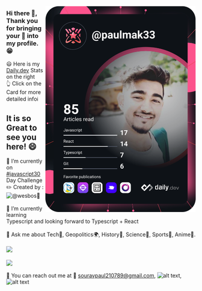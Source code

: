 <a href="https://app.daily.dev/paulmak33"><img align="right" src="https://github.com/im-paul-mak33/im-paul-mak33/blob/main/devcard.svg" width="400" alt="Sourav Paul's Dev Card"/></a>

### Hi there 👋, Thank you for bringing your :eyes: into my profile. :grin:

<span align="right">:smiley: Here is my </span> [Daily.dev](https://app.daily.dev/paulmak33)<span align="right"> Stats on the right </span> <br>
:point_up_2: Click on the Card for more detailed info:information_source: <br>

## It is so Great to see you here! :smile: <br>
🔭 I’m currently on [#javascript30](https://javascript30.com) Day Challenge :pencil2: Created by : ![ @wesbos ]("https://twitter.com/wesbos):man: <br><br>
🌱 I’m currently learning Typescript and looking forward to Typescript + React <br><br>
💬 Ask me about Tech🤖, Geopolitics🌍, History📜, Science📡, Sports🏓, Anime🍥. <br><br>
<img src="https://github-readme-stats.vercel.app/api/top-langs/?username=im-paul-mak33&layout=compact" /> <br><br>
<img width="300" src="https://github-readme-stats.vercel.app/api?username=im-paul-mak33&count_private=true&theme=radical&show_icons=true" />

📧 You can reach out me at 📝 souravpaul210789@gmail.com, ![alt text][1.2], ![alt text][6.2]

[1]: http://www.twitter.com/paulmak33
[6]: http://www.github.com/im-paul-mak33
 
 







<!--
**im-paul-mak33/im-paul-mak33** is a ✨ _special_ ✨ repository because its `README.md` (this file) appears on your GitHub profile.

Here are some ideas to get you started:

- 🔭 I’m currently working on ...
- 🌱 I’m currently learning ...
- 👯 I’m looking to collaborate on ...
- 🤔 I’m looking for help with ...
- 💬 Ask me about ...
- 📫 How to reach me: ...
- 😄 Pronouns: ...
- ⚡ Fun fact: ...
-->

<!-- Please don't remove this: Grab your social icons from https://github.com/carlsednaoui/gitsocial -->

<!-- display the social media buttons in your README -->
<!--
[![alt text][1.1]][1]
[![alt text][6.1]][6]
-->

<!-- links to social media icons -->
<!-- no need to change these -->

<!-- icons with padding -->

[1.1]: http://i.imgur.com/tXSoThF.png (twitter icon with padding)
[6.1]: http://i.imgur.com/0o48UoR.png (github icon with padding)

<!-- icons without padding -->

[1.2]: http://i.imgur.com/wWzX9uB.png (twitter icon without padding)
[6.2]: http://i.imgur.com/9I6NRUm.png (github icon without padding)


<!-- links to your social media accounts -->
<!-- update these accordingly -->

[1]: http://www.twitter.com/paulmak33
[6]: http://www.github.com/im-paul-mak33

<!-- Please don't remove this: Grab your social icons from https://github.com/carlsednaoui/gitsocial -->
